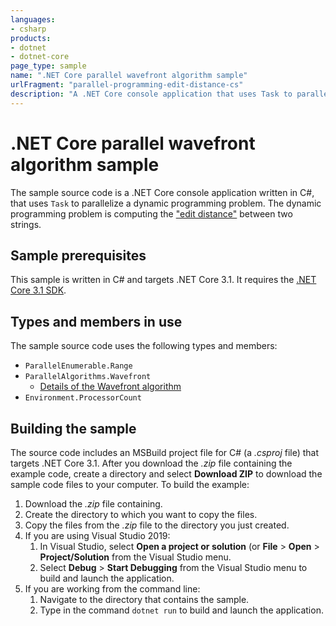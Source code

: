 ```yaml
---
languages:
- csharp
products:
- dotnet
- dotnet-core
page_type: sample
name: ".NET Core parallel wavefront algorithm sample"
urlFragment: "parallel-programming-edit-distance-cs"
description: "A .NET Core console application that uses Task to parallelize the edit distance dynamic programming problem between two strings."
---
```


# .NET Core parallel wavefront algorithm sample

The sample source code is a .NET Core console application written in C#, that uses `Task` to parallelize a dynamic programming problem. The dynamic programming problem is computing the ["edit distance"](https://en.wikipedia.org/wiki/Edit_distance) between two strings.

## Sample prerequisites

This sample is written in C# and targets .NET Core 3.1. It requires the [.NET Core 3.1 SDK](https://dotnet.microsoft.com/download/dotnet-core/3.1).

## Types and members in use

The sample source code uses the following types and members:

- `ParallelEnumerable.Range`
- `ParallelAlgorithms.Wavefront`
  - [Details of the Wavefront algorithm](https://en.wikipedia.org/wiki/Wavefront)
- `Environment.ProcessorCount`

## Building the sample

The source code includes an MSBuild project file for C# (a *.csproj* file) that targets .NET Core 3.1. After you download the *.zip* file containing the example code, create a directory and select **Download ZIP** to download the sample code files to your computer. To build the example:

1. Download the *.zip* file containing.
1. Create the directory to which you want to copy the files.
1. Copy the files from the *.zip* file to the directory you just created.
1. If you are using Visual Studio 2019:
   1. In Visual Studio, select **Open a project or solution** (or **File** > **Open** > **Project/Solution** from the Visual Studio menu.
   1. Select **Debug** > **Start Debugging** from the Visual Studio menu to build and launch the application.
1. If you are working from the command line:
   1. Navigate to the directory that contains the sample.
   1. Type in the command `dotnet run` to build and launch the application.
